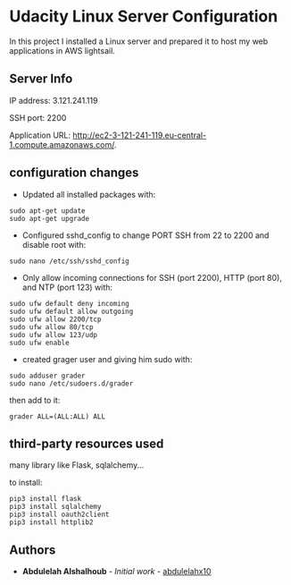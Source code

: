 # Udacity Linux Server Configuration

In this project I installed a Linux server and prepared it to host my web applications in AWS lightsail.

## Server Info
IP address: 3.121.241.119

SSH port: 2200

Application URL: <http://ec2-3-121-241-119.eu-central-1.compute.amazonaws.com/>.

## configuration changes

- Updated all installed packages with:
```
sudo apt-get update
sudo apt-get upgrade
```

- Configured sshd_config to change PORT SSH from 22 to 2200 and disable root with:
```
sudo nano /etc/ssh/sshd_config
```

- Only allow incoming connections for SSH (port 2200), HTTP (port 80), and NTP (port 123) with:

```
sudo ufw default deny incoming
sudo ufw default allow outgoing
sudo ufw allow 2200/tcp
sudo ufw allow 80/tcp
sudo ufw allow 123/udp
sudo ufw enable
```

- created grager user and giving him sudo with:
```
sudo adduser grader
sudo nano /etc/sudoers.d/grader
```
then add to it:
```
grader ALL=(ALL:ALL) ALL
```

## third-party resources used

many library like Flask, sqlalchemy...

to install:

```
pip3 install flask
pip3 install sqlalchemy
pip3 install oauth2client
pip3 install httplib2
```


## Authors

* **Abdulelah Alshalhoub** - *Initial work* - [abdulelahx10](https://github.com/abdulelahx10)
